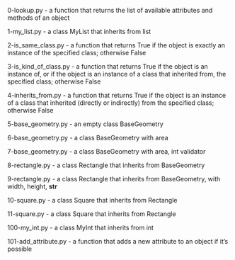 0-lookup.py - a function that returns the list of available attributes and methods of an object

1-my_list.py - a class MyList that inherits from list

2-is_same_class.py - a function that returns True if the object is exactly an instance of the specified class; otherwise False

3-is_kind_of_class.py - a function that returns True if the object is an instance of, or if the object is an instance of a class that inherited from, the specified class; otherwise False

4-inherits_from.py - a function that returns True if the object is an instance of a class that inherited (directly or indirectly) from the specified class; otherwise False

5-base_geometry.py - an empty class BaseGeometry

6-base_geometry.py - a class BaseGeometry with area

7-base_geometry.py - a class BaseGeometry with area, int validator

8-rectangle.py - a class Rectangle that inherits from BaseGeometry

9-rectangle.py - a class Rectangle that inherits from BaseGeometry, with width, height, __str__

10-square.py - a class Square that inherits from Rectangle

11-square.py - a class Square that inherits from Rectangle

100-my_int.py - a class MyInt that inherits from int

101-add_attribute.py - a function that adds a new attribute to an object if it’s possible
